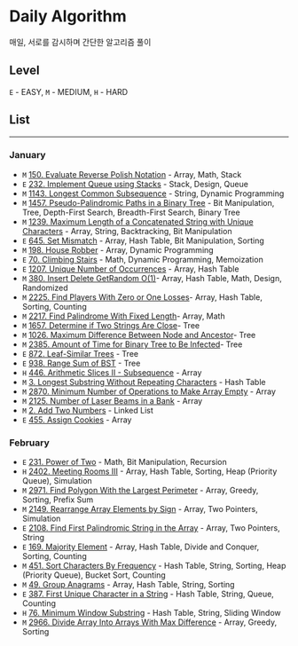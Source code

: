 # Daily Algorithm 

매일, 서로를 감시하며 간단한 알고리즘 풀이

## Level

`E` - EASY, `M` - MEDIUM, `H` - HARD

## List

---
### January

* `M` [150. Evaluate Reverse Polish Notation](https://leetcode.com/problems/evaluate-reverse-polish-notation/description) - Array, Math, Stack
* `E` [232. Implement Queue using Stacks](https://leetcode.com/problems/implement-queue-using-stacks/description) - Stack, Design, Queue
* `M` [1143. Longest Common Subsequence](https://leetcode.com/problems/longest-common-subsequence/description/) - String, Dynamic Programming
* `M` [1457. Pseudo-Palindromic Paths in a Binary Tree](https://leetcode.com/problems/pseudo-palindromic-paths-in-a-binary-tree/) - Bit Manipulation, Tree, Depth-First Search, Breadth-First Search, Binary Tree 
* `M` [1239. Maximum Length of a Concatenated String with Unique Characters](https://leetcode.com/problems/maximum-length-of-a-concatenated-string-with-unique-characters/description) - Array, String, Backtracking, Bit Manipulation
* `E` [645. Set Mismatch](https://leetcode.com/problems/set-mismatch/description) - Array, Hash Table, Bit Manipulation, Sorting
* `M` [198. House Robber](https://leetcode.com/problems/house-robber/description/) - Array, Dynamic Programming
* `E` [70. Climbing Stairs](https://leetcode.com/problems/climbing-stairs/description/) - Math, Dynamic Programming, Memoization
* `E` [1207. Unique Number of Occurrences](https://leetcode.com/problems/unique-number-of-occurrences/description/) - Array, Hash Table
* `M` [380. Insert Delete GetRandom O(1)](https://leetcode.com/problems/insert-delete-getrandom-o1/description/)- Array, Hash Table, Math, Design, Randomized
* `M` [2225. Find Players With Zero or One Losses](https://leetcode.com/problems/find-players-with-zero-or-one-losses)- Array, Hash Table, Sorting, Counting
* `M` [2217. Find Palindrome With Fixed Length](https://leetcode.com/problems/find-palindrome-with-fixed-length/description/)- Array, Math
* `M` [1657. Determine if Two Strings Are Close](https://leetcode.com/problems/determine-if-two-strings-are-close)- Tree
* `M` [1026. Maximum Difference Between Node and Ancestor](https://leetcode.com/problems/maximum-difference-between-node-and-ancestor/description)- Tree
* `M` [2385. Amount of Time for Binary Tree to Be Infected](https://leetcode.com/problems/amount-of-time-for-binary-tree-to-be-infected/description)- Tree
* `E` [872. Leaf-Similar Trees](https://leetcode.com/problems/leaf-similar-trees/description/) - Tree
* `E` [938. Range Sum of BST](https://leetcode.com/problems/range-sum-of-bst/description/) - Tree
* `H` [446. Arithmetic Slices II - Subsequence](https://leetcode.com/problems/arithmetic-slices-ii-subsequence/description/) - Array
* `M` [3. Longest Substring Without Repeating Characters](https://leetcode.com/problems/longest-substring-without-repeating-characters/description/) - Hash Table
* `M` [2870. Minimum Number of Operations to Make Array Empty](https://leetcode.com/problems/minimum-number-of-operations-to-make-array-empty/description/) - Array
* `M` [2125. Number of Laser Beams in a Bank](https://leetcode.com/problems/number-of-laser-beams-in-a-bank/description/) - Array
* `M` [2. Add Two Numbers](https://leetcode.com/problems/add-two-numbers/description/) - Linked List
* `E` [455. Assign Cookies](https://leetcode.com/problems/assign-cookies/) - Array

### February

* `E` [231. Power of Two](https://leetcode.com/problems/power-of-two/description/?) - Math, Bit Manipulation, Recursion
* `H` [2402. Meeting Rooms III](https://leetcode.com/problems/meeting-rooms-iii/description/?envType=daily-question&envId=2024-02-18) - Array, Hash Table, Sorting, Heap (Priority Queue), Simulation
* `M` [2971. Find Polygon With the Largest Perimeter](https://leetcode.com/problems/find-polygon-with-the-largest-perimeter/description) - Array, Greedy, Sorting, Prefix Sum
* `M` [2149. Rearrange Array Elements by Sign](https://leetcode.com/problems/rearrange-array-elements-by-sign/description) - Array, Two Pointers, Simulation
* `E` [2108. Find First Palindromic String in the Array](https://leetcode.com/problems/find-first-palindromic-string-in-the-array/description) - Array, Two Pointers, String
* `E` [169. Majority Element](https://leetcode.com/problems/majority-element/description/) - Array, Hash Table, Divide and Conquer, Sorting, Counting
* `M` [451. Sort Characters By Frequency](https://leetcode.com/problems/sort-characters-by-frequency/description/) - Hash Table, String, Sorting, Heap (Priority Queue), Bucket Sort, Counting
* `M` [49. Group Anagrams](https://leetcode.com/problems/group-anagrams/description/) - Array, Hash Table, String, Sorting
* `E` [387. First Unique Character in a String](https://leetcode.com/problems/first-unique-character-in-a-string/description/) - Hash Table, String, Queue, Counting
* `H` [76. Minimum Window Substring](https://leetcode.com/problems/minimum-window-substring/description) - Hash Table, String, Sliding Window
* `M` [2966. Divide Array Into Arrays With Max Difference](https://leetcode.com/problems/divide-array-into-arrays-with-max-difference/description/) - Array, Greedy, Sorting

